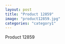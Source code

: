 ```yaml
---
layout: post
title: "Product 12859"
image: "product12859.jpg"
categories: "category1"
---
```

Product 12859
